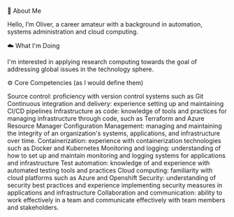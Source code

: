 👋 About Me

Hello, I’m Oliver, a career amateur with a background in automation, systems administration and cloud computing. 

☁️ What I'm Doing

I'm interested in applying research computing towards the goal of addressing global issues in the technology sphere.

⚙️ Core Competencies (as I would define them)

Source control: proficiency with version control systems such as Git
Continuous integration and delivery: experience setting up and maintaining CI/CD pipelines
Infrastructure as code: knowledge of tools and practices for managing infrastructure through code, such as Terraform and Azure Resource Manager
Configuration Management: managing and maintaining the integrity of an organization's systems, applications, and infrastructure over time.
Containerization: experience with containerization technologies such as Docker and Kubernetes
Monitoring and logging: understanding of how to set up and maintain monitoring and logging systems for applications and infrastructure
Test automation: knowledge of and experience with automated testing tools and practices
Cloud computing: familiarity with cloud platforms such as Azure and Openshift
Security: understanding of security best practices and experience implementing security measures in applications and infrastructure
Collaboration and communication: ability to work effectively in a team and communicate effectively with team members and stakeholders.

<!---
oherma01/oherma01 is a ✨ special ✨ repository because its `README.md` (this file) appears on your GitHub profile.
You can click the Preview link to take a look at your changes.
--->


